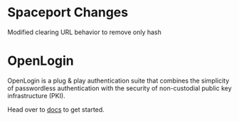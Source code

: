 # Spaceport Changes
Modified clearing URL behavior to remove only hash
# OpenLogin

OpenLogin is a plug & play authentication suite that combines the simplicity of passwordless authentication with the security of non-custodial public key infrastructure (PKI).

Head over to [docs](https://docs.tor.us/open-login/get-started) to get started.
